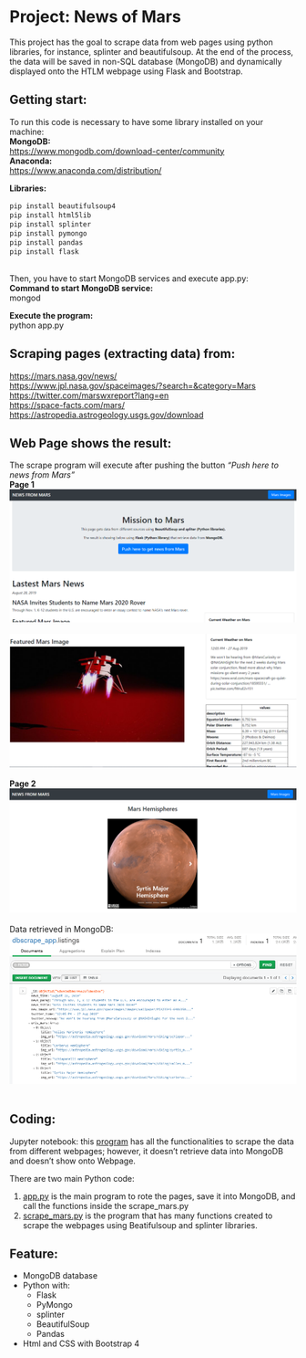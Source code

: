 # Project: News of Mars
This project has the goal to scrape data from web pages using python libraries, for instance, splinter and beautifulsoup. At the end of the process, the data will be saved in non-SQL database (MongoDB) and dynamically displayed onto the HTLM webpage using Flask and Bootstrap.

## Getting start:
To run this code is necessary to have some library installed on your machine:<br>
**MongoDB:**<br>
https://www.mongodb.com/download-center/community<br>
**Anaconda:**<br>
https://www.anaconda.com/distribution/<br>

**Libraries:**
```
pip install beautifulsoup4
pip install html5lib
pip install splinter
pip install pymongo
pip install pandas
pip install flask
```
<br>Then, you have to start MongoDB services and execute app.py:<br>
**Command to start MongoDB service:**<br>
mongod <br>

**Execute the program:** <br>
python app.py<br>

## Scraping pages (extracting data) from:
https://mars.nasa.gov/news/<br>
https://www.jpl.nasa.gov/spaceimages/?search=&category=Mars<br>
https://twitter.com/marswxreport?lang=en<br>
https://space-facts.com/mars/<br>
https://astropedia.astrogeology.usgs.gov/download<br>

## Web Page shows the result:
The scrape program will execute after pushing  the button *“Push here to news from Mars”*<br>
**Page 1**<br>
![GitHub Logo](/images/page1-1.PNG)<br><br>
![GitHub Logo](/images/page1-2.PNG)<br><br>
**Page 2**<br>
![GitHub Logo](/images/page2.PNG)<br><br>
Data retrieved in MongoDB:<br>
![GitHub Logo](/images/mongodb.PNG)<br><br>

## Coding:
Jupyter notebook: this [program](https://github.com/manoelbritto/MongoDB_WebScraping/blob/master/Code/mission_to_mars.ipynb) has all the functionalities to scrape the data from different webpages; however, it doesn’t retrieve data into MongoDB and doesn’t show onto Webpage.

There are two main Python code:
1. [app.py](https://github.com/manoelbritto/MongoDB_WebScraping/blob/master/Code/app.py) is the main program to rote the pages,  save it into MongoDB, and call the functions inside the scrape_mars.py
1. [scrape_mars.py](https://github.com/manoelbritto/MongoDB_WebScraping/blob/master/Code/scrape_mars.py) is the program that has many functions created to scrape the webpages using Beatifulsoup and splinter libraries.

## Feature:
- MongoDB database
- Python with:
	- Flask
	- PyMongo
	- splinter
	- BeautifulSoup
	- Pandas
- Html and CSS with Bootstrap 4
